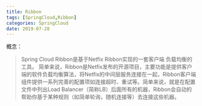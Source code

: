 ```yaml
---
title: Ribbon
tags: [SpringCloud,Ribbon]
categories: SpringCloud
date: 2019-07-28
---
```


概念：

>Spring Cloud Ribbon是基于Netfix Ribbon实现的一套客户端   负载均衡的工具。
简单来说，Ribbon是Netfix发布的开源项目，主要功能是提供客户端的软件负载均衡算法，将Netfix的中间层服务连接在一起，Ribbon客户端组件提供一系列完善的配置项如连接超时、重试等。简单来说，就是在配置文件中列出Load Balancer（简称LB）后面所有的机器，Ribbon会自动的帮助你基于某种规则（如简单轮询，随机连接等）去连接这些机器。
